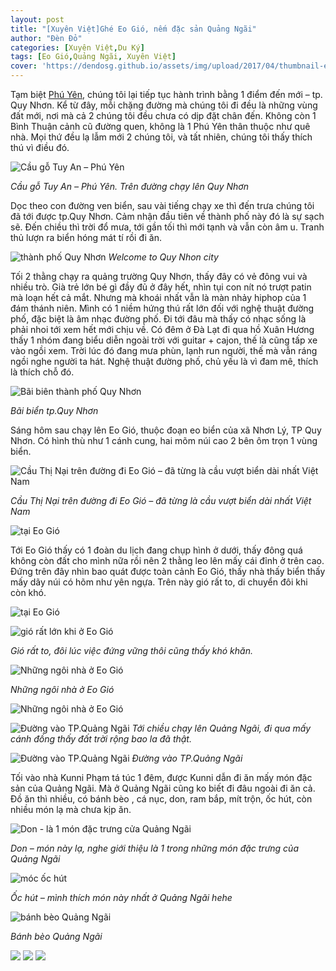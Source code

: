 ```yaml
---
layout: post
title: "[Xuyên Việt]Ghé Eo Gió, nếm đặc sản Quảng Ngãi"
author: "Đèn Đỏ"
categories: [Xuyên Việt,Du Ký]
tags: [Eo Gió,Quảng Ngãi, Xuyên Việt]
cover: 'https://dendosg.github.io/assets/img/upload/2017/04/thumbnail-eo-gio.jpg'
---
```


Tạm biệt [Phú Yên](http://ngaoduky.com/trai-nghiem-cuoc-song-cung-dan-ban-dia), chúng tôi lại tiếp tục hành trình bằng 1 điểm đến mới – tp. Quy Nhơn. Kể từ đây, mỗi chặng đường mà chúng tôi đi đều là những vùng đất mới, nơi mà cả 2 chúng tôi đều chưa có dịp đặt chân đến. Không còn 1 Bình Thuận cảnh cũ đường quen, không là 1 Phú Yên thân thuộc như quê nhà. Mọi thứ đều lạ lẫm mới 2 chúng tôi, và tất nhiên, chúng tôi thấy thích thú vì điều đó.

![Cầu gỗ Tuy An – Phú Yên](https://dendosg.github.io/assets/img/upload/2017/04/GOPR2177.jpg)

*Cầu gỗ Tuy An – Phú Yên. Trên đường chạy lên Quy Nhơn*

Dọc theo con đường ven biển, sau vài tiếng chạy xe thì đến trưa chúng tôi đã tới được tp.Quy Nhơn. Cảm nhận đầu tiên về thành phố này đó là sự sạch sẽ. Đến chiều thì trời đổ mưa, tới gần tối thì mới tạnh và vẫn còn âm u. Tranh thủ lượn ra biển hóng mát tí rồi đi ăn.

![thành phố Quy Nhơn](https://dendosg.github.io/assets/img/upload/2017/04/GOPR2273.jpg)
*Welcome to Quy Nhon city*

Tối 2 thằng chạy ra quảng trường Quy Nhơn, thấy đây có vẻ đông vui và nhiều trò. Già trẻ lớn bé gì đầy đủ ở đây hết, nhìn tụi con nít nó trượt patin mà loạn hết cả mắt. Nhưng mà khoái nhất vẫn là màn nhảy hiphop của 1 đám thánh niên. Mình có 1 niềm hứng thú rất lớn đối với nghệ thuật đường phố, đặc biệt là âm nhạc đường phố. Đi tới đâu mà thấy có nhạc sống là phải nhoi tới xem hết mới chịu về. Có đêm ở Đà Lạt đi qua hồ Xuân Hương thấy 1 nhóm đang biểu diễn ngoài trời với guitar + cajon, thế là cũng tấp xe vào ngồi xem. Trời lúc đó đang mưa phùn, lạnh run người, thế mà vẫn ráng ngồi nghe người ta hát. Nghệ thuật đường phố, chủ yếu là vì đam mê, thích là thích chỗ đó.

![Bãi biên thành phố Quy Nhơn](https://dendosg.github.io/assets/img/upload/2017/04/bienquynhon.jpg)

*Bãi biển tp.Quy Nhơn*

Sáng hôm sau chạy lên Eo Gió, thuộc đoạn eo biển của xã Nhơn Lý, TP Quy Nhơn. Có hình thù như 1 cánh cung, hai mõm núi cao 2 bên ôm trọn 1 vùng biển.

![Cầu Thị Nại trên đường đi Eo Gió – đã từng là cầu vượt biển dài nhất Việt Nam](https://dendosg.github.io/assets/img/upload/2017/04/GOPR2487.jpg)

*Cầu Thị Nại trên đường đi Eo Gió – đã từng là cầu vượt biển dài nhất Việt Nam*

![tại Eo Gió](https://dendosg.github.io/assets/img/upload/2017/04/G0032525.jpg)

Tới Eo Gió thấy có 1 đoàn du lịch đang chụp hình ở dưới, thấy đông quá không còn đất cho mình nữa rồi nên 2 thằng leo lên mấy cái đỉnh ở trên cao. Đứng trên đây nhìn bao quát được toàn cảnh Eo Gió, thấy nhà thấy biển thấy mấy dãy núi có hõm như yên ngựa. Trên này gió rất to, di chuyển đôi khi còn khó.

![tại Eo Gió](https://dendosg.github.io/assets/img/upload/2017/04/G0042535.jpg)

![gió rất lớn khi ở Eo Gió](https://dendosg.github.io/assets/img/upload/2017/04/G0072573.jpg)

*Gió rất to, đôi lúc việc đứng vững thôi cũng thấy khó khăn.*

![Những ngôi nhà ở Eo Gió](https://dendosg.github.io/assets/img/upload/2017/04/IMG_0645.jpg)

*Những ngôi nhà ở Eo Gió*

![Những ngôi nhà ở Eo Gió](https://dendosg.github.io/assets/img/upload/2017/04/G0052551.jpg)

![Đường vào TP.Quảng Ngãi](https://dendosg.github.io/assets/img/upload/2017/04/GOPR2605.jpg)
*Tới chiều chạy lên Quảng Ngãi, đi qua mấy cánh đồng thấy đất trời rộng bao la đã thật.*

![Đường vào TP.Quảng Ngãi](https://dendosg.github.io/assets/img/upload/2017/04/GOPR2606.jpg)
*Đường vào TP.Quảng Ngãi*

Tối vào nhà Kunni Phạm tá túc 1 đêm, được Kunni dẫn đi ăn mấy món đặc sản của Quảng Ngãi. Mà ở Quảng Ngãi cũng ko biết đi đâu ngoài đi ăn cả. Đồ ăn thì nhiều, có bánh bèo , cá nục, don, ram bắp, mít trộn, ốc hút, còn nhiều món lạ mà chưa kịp ăn.

![Don - là 1 món đặc trưng cửa Quảng Ngãi](https://dendosg.github.io/assets/img/upload/2017/04/IMG_0679.jpg)

*Don – món này lạ, nghe giới thiệu là 1 trong những món đặc trưng của Quảng Ngãi*

![móc ốc hút](https://dendosg.github.io/assets/img/upload/2017/04/IMG_0682.jpg)

*Ốc hút – mình thích món này nhất ở Quảng Ngãi hehe*

![bánh bèo Quảng Ngãi](https://dendosg.github.io/assets/img/upload/2017/04/IMG_0684.jpg)

*Bánh bèo Quảng Ngãi*

![](https://dendosg.github.io/assets/img/upload/2017/04/IMG_0678.jpg) ![](https://dendosg.github.io/assets/img/upload/2017/04/IMG_0680.jpg) ![](https://dendosg.github.io/assets/img/upload/2017/04/IMG_0681.jpg)



